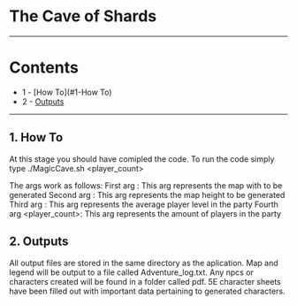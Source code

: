 # The Cave of Shards

---

# Contents
- 1 - [How To](#1-How To)
- 2 - [Outputs](#1-Outputs)

---

## 1. How To
At this stage you should have comipled the code. To run the code simply type ./MagicCave.sh <height> <width> <level> <player_count>

The args work as follows:
First arg <height>: This arg represents the map with to be generated
Second arg <width>: This arg represents the map height to be generated
Third arg <level>: This arg represents the average player level in the party
Fourth arg <player_count>: This arg represents the amount of players in the party

## 2. Outputs
All output files are stored in the same directory as the aplication.
Map and legend will be output to a file called Adventure_log.txt. Any npcs or characters created will be found in a folder called pdf. 5E character sheets have been filled out with important data pertaining to generated characters. 


